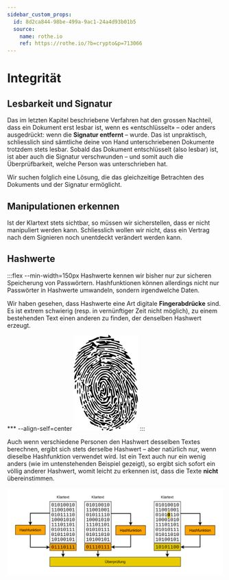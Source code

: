 ```yaml
---
sidebar_custom_props:
  id: 8d2ca844-98be-499a-9ac1-24a4d93b01b5
  source:
    name: rothe.io
    ref: https://rothe.io/?b=crypto&p=713066
---
```


# Integrität
## Lesbarkeit und Signatur
Das im letzten Kapitel beschriebene Verfahren hat den grossen Nachteil, dass ein Dokument erst lesbar ist, wenn es «entschlüsselt» – oder anders ausgedrückt: wenn die **Signatur entfernt** – wurde. Das ist unpraktisch, schliesslich sind sämtliche deine von Hand unterschriebenen Dokumente trotzdem stets lesbar. Sobald das Dokument entschlüsselt (also lesbar) ist, ist aber auch die Signatur verschwunden – und somit auch die Überprüfbarkeit, welche Person was unterschrieben hat.

Wir suchen folglich eine Lösung, die das gleichzeitige Betrachten des Dokuments und der Signatur ermöglicht.

## Manipulationen erkennen
Ist der Klartext stets sichtbar, so müssen wir sicherstellen, dass er nicht manipuliert werden kann. Schliesslich wollen wir nicht, dass ein Vertrag nach dem Signieren noch unentdeckt verändert werden kann.

## Hashwerte
:::flex --min-width=150px
Hashwerte kennen wir bisher nur zur sicheren Speicherung von Passwörtern. Hashfunktionen können allerdings nicht nur Passwörter in Hashwerte umwandeln, sondern irgendwelche Daten.

Wir haben gesehen, dass Hashwerte eine Art digitale **Fingerabdrücke** sind. Es ist extrem schwierig (resp. in vernünftiger Zeit nicht möglich), zu einem bestehenden Text einen anderen zu finden, der denselben Hashwert erzeugt.

*** --align-self=center
![Hashwerte sind digitale Fingerabdrücke --width=100px](../05-Hashfunktionen/images/fingerprint.png)
:::

Auch wenn verschiedene Personen den Hashwert desselben Textes berechnen, ergibt sich stets derselbe Hashwert – aber natürlich nur, wenn dieselbe Hashfunktion verwendet wird. Ist ein Text auch nur ein wenig anders (wie im untenstehenden Beispiel gezeigt), so ergibt sich sofort ein völlig anderer Hashwert, womit leicht zu erkennen ist, dass die Texte **nicht** übereinstimmen.


![Hashwerte von verschiedenen Mitteilungen](images/hash.svg)




